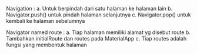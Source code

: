 Navigation :
a. Untuk berpindah dari satu halaman ke halaman lain
b. Navigator.push() untuk pindah halaman selanjutnya
c. Navigator.pop() untuk kembali ke halaman sebelumnya

Navigator named route :
a. Tiap halaman memiliki alamat yg disebut route
b. Tambahkan initialRoute dan routes pada MaterialApp
c. Tiap routes adalah fungsi yang membentuk halaman
